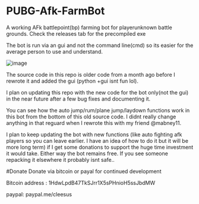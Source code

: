 # PUBG-Afk-FarmBot
A working AFk battlepoint(bp) farming bot for playerunknown battle grounds. Check the releases tab for the precompiled exe

The bot is run via an gui and not the command line(cmd) so its easier for the average person to use and understand. 


![image](https://i.imgur.com/g1D9wEJ.png)

The source code in this repo is older code from a month ago before I rewrote it and added the gui (python +gui isnt fun lol). 

I plan on updating this repo with the new code for the bot only(not the gui) in the near future after a few bug fixes and documenting it.

You can see how the auto jump/rum/plane jump/laydown functions work in this bot from the bottom of this old source code. I didnt really change anything in that reguard when I rewrote this with my friend @mabney11.

I plan to keep updating the bot with new functions (like auto fighting afk players so you can leave earlier. I have an idea of how to do it but it will be more long term) if I get some donations to support the huge time investment it would take. Either way the bot remains free. If you see someone repacking it elsewhere it probably isnt safe..


#Donate
Donate via bitcoin or payal for continued development 

Bitcoin address : 1HdwLpdB47TkSJrr1X5sPHnioH5ssJbdMW 

paypal: paypal.me/cleesus
